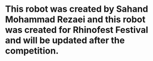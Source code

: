 
#


<h1>
  
This robot was created by Sahand Mohammad Rezaei and this robot was created for Rhinofest Festival and will be updated after the competition.
  
</h1>

#
